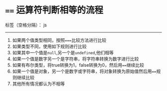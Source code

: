 ﻿# `==` 运算符判断相等的流程

标签（空格分隔）： js

---

1. 如果两个值类型相同，按照`===`比较方法进行比较
2. 如果类型不同，使用如下规则进行比较
3. 如果其中一个值是`null`,另一个是`undefined`,他们相等
4. 如果一个值是数字另一个是字符串，将字符串转换为数字进行比较
5. 如果有布尔类型，将true转换为1，false转换为0，然后用`==`继续比较
6. 如果一个值是对象，另一个是数字或字符串，将对象转换为原始值然后用`==`规则继续比较
7. 其他所有情况都认为不相等




